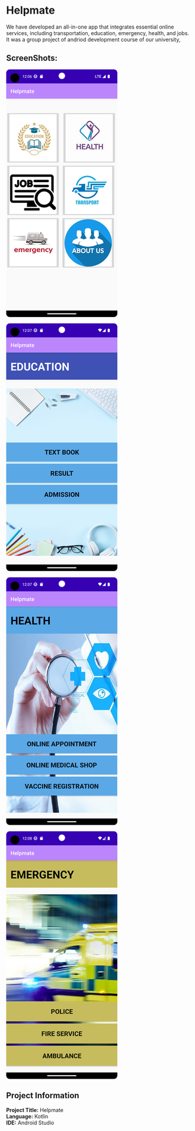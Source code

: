 # Helpmate

We have developed an all-in-one app that integrates essential online services, including transportation, education, emergency, health, and jobs. It was a group project of andriod development course of our university,

## ScreenShots:
![screenshot_1](https://github.com/SyedMashruk/Helpmate/blob/main/Screenshots/homepage.png)

![screenshot_2](https://github.com/SyedMashruk/Helpmate/blob/main/Screenshots/Education.png)

![screenshot_3](https://github.com/SyedMashruk/Helpmate/blob/main/Screenshots/health.png)

![screenshot_4](https://github.com/SyedMashruk/Helpmate/blob/main/Screenshots/emergency.png)

## Project Information
**Project Title:** Helpmate<br>
**Language:** Kotlin<br>
**IDE:** Android Studio<br>
